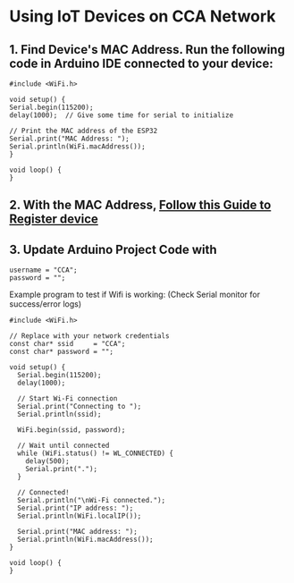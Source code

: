 # Using IoT Devices on CCA Network
## 1. Find Device's MAC Address. Run the following code in Arduino IDE connected to your device:
   ```
   #include <WiFi.h>

void setup() {
  Serial.begin(115200);
  delay(1000);  // Give some time for serial to initialize

  // Print the MAC address of the ESP32
  Serial.print("MAC Address: ");
  Serial.println(WiFi.macAddress());
}

void loop() {
}
   ```
## 2. With the MAC Address, [Follow this Guide to Register device](https://portal.cca.edu/knowledge-base/general/registering-iot-devices-to-wifi/)
## 3. Update Arduino Project Code with
```
username = "CCA";
password = "";
```
Example program to test if Wifi is working: (Check Serial monitor for success/error logs)
```
#include <WiFi.h>

// Replace with your network credentials
const char* ssid     = "CCA";
const char* password = "";

void setup() {
  Serial.begin(115200);
  delay(1000);

  // Start Wi-Fi connection
  Serial.print("Connecting to ");
  Serial.println(ssid);

  WiFi.begin(ssid, password);

  // Wait until connected
  while (WiFi.status() != WL_CONNECTED) {
    delay(500);
    Serial.print(".");
  }

  // Connected!
  Serial.println("\nWi-Fi connected.");
  Serial.print("IP address: ");
  Serial.println(WiFi.localIP());

  Serial.print("MAC address: ");
  Serial.println(WiFi.macAddress());
}

void loop() {
}

```
